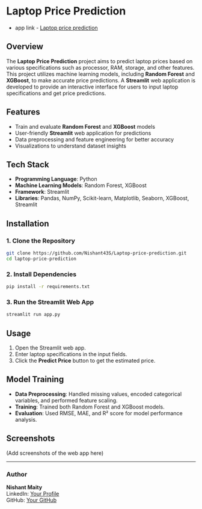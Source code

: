 # Laptop Price Prediction

- app link - <a href="https://laptop-price-prediction-nishant-maity.streamlit.app/" target="_blank">Laptop price prediction</a>

## Overview
The **Laptop Price Prediction** project aims to predict laptop prices based on various specifications such as processor, RAM, storage, and other features. This project utilizes machine learning models, including **Random Forest** and **XGBoost**, to make accurate price predictions. A **Streamlit** web application is developed to provide an interactive interface for users to input laptop specifications and get price predictions.

## Features
- Train and evaluate **Random Forest** and **XGBoost** models
- User-friendly **Streamlit** web application for predictions
- Data preprocessing and feature engineering for better accuracy
- Visualizations to understand dataset insights

## Tech Stack
- **Programming Language**: Python
- **Machine Learning Models**: Random Forest, XGBoost
- **Framework**: Streamlit
- **Libraries**: Pandas, NumPy, Scikit-learn, Matplotlib, Seaborn, XGBoost, Streamlit


## Installation
### 1. Clone the Repository
```bash
git clone https://github.com/Nishant43S/Laptop-price-prediction.git
cd laptop-price-prediction
```

### 2. Install Dependencies
```bash
pip install -r requirements.txt
```

### 3. Run the Streamlit Web App
```bash
streamlit run app.py
```

## Usage
1. Open the Streamlit web app.
2. Enter laptop specifications in the input fields.
3. Click the **Predict Price** button to get the estimated price.

## Model Training
- **Data Preprocessing**: Handled missing values, encoded categorical variables, and performed feature scaling.
- **Training**: Trained both Random Forest and XGBoost models.
- **Evaluation**: Used RMSE, MAE, and R² score for model performance analysis.



## Screenshots
(Add screenshots of the web app here)



---
### Author
**Nishant Maity**  
LinkedIn: [Your Profile](https://www.linkedin.com/in/nishant-maity/)  
GitHub: [Your GitHub](https://github.com/Nishant43S/)

